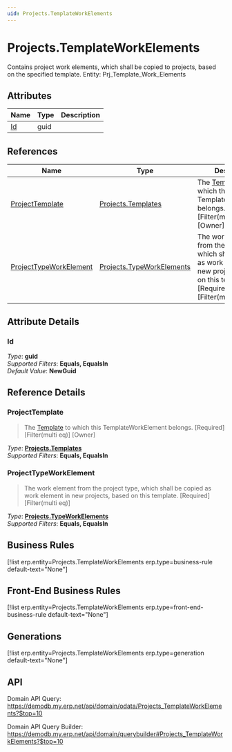 ```yaml
---
uid: Projects.TemplateWorkElements
---
```

# Projects.TemplateWorkElements

Contains project work elements, which shall be copied to projects, based on the specified template. Entity: Prj_Template_Work_Elements

## Attributes

| Name | Type | Description |
| ---- | ---- | --- |
| [Id](Projects.TemplateWorkElements.md#id) | guid |  

## References

| Name | Type | Description |
| ---- | ---- | --- |
| [ProjectTemplate](Projects.TemplateWorkElements.md#projecttemplate) | [Projects.Templates](Projects.Templates.md) | The [Template](Projects.Templates.md) to which this TemplateWorkElement belongs. [Required] [Filter(multi eq)] [Owner] |
| [ProjectTypeWorkElement](Projects.TemplateWorkElements.md#projecttypeworkelement) | [Projects.TypeWorkElements](Projects.TypeWorkElements.md) | The work element from the project type, which shall be copied as work element in new projects, based on this template. [Required] [Filter(multi eq)] |


## Attribute Details

### Id

_Type_: **guid**  
_Supported Filters_: **Equals, EqualsIn**  
_Default Value_: **NewGuid**  


## Reference Details

### ProjectTemplate

> The [Template](Projects.Templates.md) to which this TemplateWorkElement belongs. [Required] [Filter(multi eq)] [Owner]

_Type_: **[Projects.Templates](Projects.Templates.md)**  
_Supported Filters_: **Equals, EqualsIn**  

### ProjectTypeWorkElement

> The work element from the project type, which shall be copied as work element in new projects, based on this template. [Required] [Filter(multi eq)]

_Type_: **[Projects.TypeWorkElements](Projects.TypeWorkElements.md)**  
_Supported Filters_: **Equals, EqualsIn**  



## Business Rules

[!list erp.entity=Projects.TemplateWorkElements erp.type=business-rule default-text="None"]

## Front-End Business Rules

[!list erp.entity=Projects.TemplateWorkElements erp.type=front-end-business-rule default-text="None"]

## Generations

[!list erp.entity=Projects.TemplateWorkElements erp.type=generation default-text="None"]

## API

Domain API Query:
<https://demodb.my.erp.net/api/domain/odata/Projects_TemplateWorkElements?$top=10>

Domain API Query Builder:
<https://demodb.my.erp.net/api/domain/querybuilder#Projects_TemplateWorkElements?$top=10>

